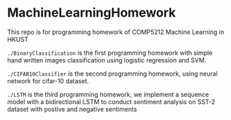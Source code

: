 # MachineLearningHomework
This repo is for programming homework of COMP5212 Machine Learning in HKUST

`./BinaryClassification` is the first programming homework with simple hand written images classification using logistic regression and SVM.

`./CIFAR10Classifier` is the second programming homework, using neural network for cifar-10 dataset.

`./LSTM` is the third programming homework, we  implement a sequence model with a bidirectional LSTM to conduct sentiment analysis on SST-2 dataset with postive and negative sentiments

